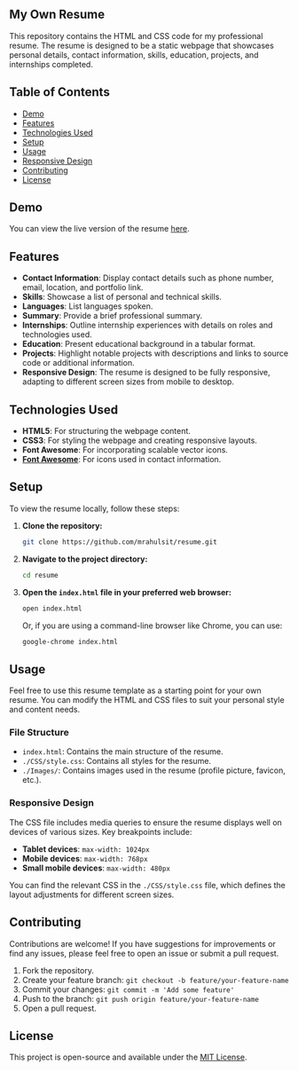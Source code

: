 ## My Own Resume

This repository contains the HTML and CSS code for my professional resume. The resume is designed to be a static webpage that showcases personal details, contact information, skills, education, projects, and internships completed.

## Table of Contents

- [Demo](#demo)
- [Features](#features)
- [Technologies Used](#technologies-used)
- [Setup](#setup)
- [Usage](#usage)
- [Responsive Design](#responsive-design)
- [Contributing](#contributing)
- [License](#license)

## Demo

You can view the live version of the resume [here](https://www.example.com).

## Features

- **Contact Information**: Display contact details such as phone number, email, location, and portfolio link.
- **Skills**: Showcase a list of personal and technical skills.
- **Languages**: List languages spoken.
- **Summary**: Provide a brief professional summary.
- **Internships**: Outline internship experiences with details on roles and technologies used.
- **Education**: Present educational background in a tabular format.
- **Projects**: Highlight notable projects with descriptions and links to source code or additional information.
- **Responsive Design**: The resume is designed to be fully responsive, adapting to different screen sizes from mobile to desktop.

## Technologies Used

- **HTML5**: For structuring the webpage content.
- **CSS3**: For styling the webpage and creating responsive layouts.
- **Font Awesome**: For incorporating scalable vector icons.
- **[Font Awesome](https://cdnjs.cloudflare.com/ajax/libs/font-awesome/6.6.0/css/all.min.css)**: For icons used in contact information.

## Setup

To view the resume locally, follow these steps:

1. **Clone the repository:**

   ```bash
   git clone https://github.com/mrahulsit/resume.git
   ```

2. **Navigate to the project directory:**

   ```bash
   cd resume
   ```

3. **Open the `index.html` file in your preferred web browser:**

   ```bash
   open index.html
   ```

   Or, if you are using a command-line browser like Chrome, you can use:

   ```bash
   google-chrome index.html
   ```

## Usage

Feel free to use this resume template as a starting point for your own resume. You can modify the HTML and CSS files to suit your personal style and content needs.

### File Structure

- `index.html`: Contains the main structure of the resume.
- `./CSS/style.css`: Contains all styles for the resume.
- `./Images/`: Contains images used in the resume (profile picture, favicon, etc.).

### Responsive Design

The CSS file includes media queries to ensure the resume displays well on devices of various sizes. Key breakpoints include:

- **Tablet devices**: `max-width: 1024px`
- **Mobile devices**: `max-width: 768px`
- **Small mobile devices**: `max-width: 480px`

You can find the relevant CSS in the `./CSS/style.css` file, which defines the layout adjustments for different screen sizes.

## Contributing

Contributions are welcome! If you have suggestions for improvements or find any issues, please feel free to open an issue or submit a pull request.

1. Fork the repository.
2. Create your feature branch: `git checkout -b feature/your-feature-name`
3. Commit your changes: `git commit -m 'Add some feature'`
4. Push to the branch: `git push origin feature/your-feature-name`
5. Open a pull request.

## License

This project is open-source and available under the [MIT License](LICENSE).
